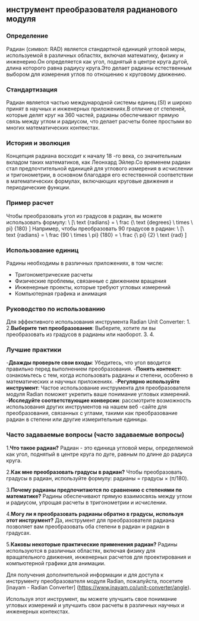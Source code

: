 ## инструмент преобразователя радианового модуля

### Определение
Радиан (символ: RAD) является стандартной единицей угловой меры, используемой в различных областях, включая математику, физику и инженерию.Он определяется как угол, поднятый в центре круга дугой, длина которого равна радиусу круга.Это делает радианы естественным выбором для измерения углов по отношению к круговому движению.

### Стандартизация
Радиан является частью международной системы единиц (SI) и широко принят в научных и инженерных приложениях.В отличие от степеней, которые делят круг на 360 частей, радианы обеспечивают прямую связь между углом и радиусом, что делает расчеты более простыми во многих математических контекстах.

### История и эволюция
Концепция радиана восходит к началу 18 -го века, со значительным вкладом таких математиков, как Леонхард Эйлер.Со временем радиан стал предпочтительной единицей для углового измерения в исчислении и тригонометрии, в основном благодаря его естественной соответствии в математических формулах, включающих круговые движения и периодические функции.

### Пример расчет
Чтобы преобразовать угол из градусов в радиан, вы можете использовать формулу:
\ [\ text {radians} = \ frac {\ text {degrees} \ times \ pi} {180} \]
Например, чтобы преобразовать 90 градусов в радиан:
\ [\ text {radians} = \ frac {90 \ times \ pi} {180} = \ frac {\ pi} {2} \ text {rad} \]

### Использование единиц
Радины необходимы в различных приложениях, в том числе:
- Тригонометрические расчеты
- Физические проблемы, связанные с движением вращения
- Инженерные проекты, которые требуют угловых измерений
- Компьютерная графика и анимация

### Руководство по использованию
Для эффективного использования инструмента Radian Unit Converter:
1.
2.**Выберите тип преобразования**: Выберите, хотите ли вы преобразовать из градусов в радианы или наоборот.
3.
4.

### Лучшие практики
-**Дважды проверьте свои входы**: Убедитесь, что угол вводится правильно перед выполнением преобразования.
-**Понять контекст**: ознакомьтесь с тем, когда использовать радианы и степени, особенно в математических и научных приложениях.
-**Регулярно используйте инструмент**: Частое использование инструмента для преобразователя модуля Radian поможет укрепить ваше понимание угловых измерений.
-**Исследуйте соответствующие конверсии**: рассмотрите возможность использования других инструментов на нашем веб -сайте для преобразования, связанных с углами, такими как преобразование радиан в степени или другие измерительные единицы.

### Часто задаваемые вопросы (часто задаваемые вопросы)

1.**Что такое радиан?**
Радиан - это единица угловой меры, определяемой как угол, поднятый в центре круга по дуге, равным по длине до радиуса круга.

2.**Как мне преобразовать градусы в радиан?**
Чтобы преобразовать градусы в радиан, используйте формулу: радианы = градусы × (π/180).

3.**Почему радианы предпочитаются по сравнению с степенями по математике?**
Радины обеспечивают прямую взаимосвязь между углом и радиусом, упрощая расчеты в тригонометрии и исчислении.

4.**Могу ли я преобразовать радианы обратно в градусы, используя этот инструмент?**
Да, инструмент для преобразователя радиана позволяет вам преобразовать оба степени в радиан и радиан в градусах.

5.**Каковы некоторые практические применения радиан?**
Радины используются в различных областях, включая физику для вращательного движения, инженерных расчетов для проектирования и компьютерной графики для анимации.

Для получения дополнительной информации и для доступа к инструменту преобразователя модуля Radian, пожалуйста, посетите [inayam - Radian Converter] (https://www.inayam.co/unit-converter/angle).

Используя этот инструмент, вы можете улучшить свое понимание угловых измерений и улучшить свои расчеты в различных научных и инженерных контекстах.